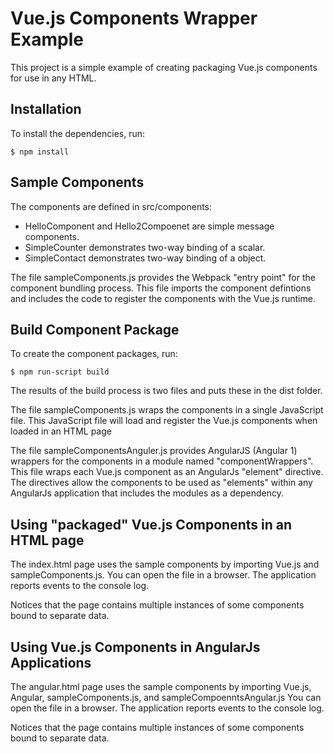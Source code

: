# Vue.js Components Wrapper Example

This project is a simple example of creating packaging Vue.js components
for use in any HTML.

## Installation
To install the dependencies, run:

    $ npm install

## Sample Components

The components are defined in src/components:
* HelloComponent and Hello2Compoenet are simple message components.
* SimpleCounter demonstrates two-way binding of a scalar.
* SimpleContact demonstrates two-way binding of a object.

The file sampleComponents.js provides the Webpack "entry point" for the component
bundling process. This file imports the component defintions and includes the
code to register the components with the Vue.js runtime.

## Build Component Package

To create the component packages, run:

    $ npm run-script build

The results of the build process is two files and puts these in the dist folder.

The file sampleComponents.js wraps the components in a single JavaScript file. 
This JavaScript file will load and register the Vue.js components when loaded
in an HTML page

The file sampleComponentsAnguler.js provides AngularJS (Angular 1) wrappers for
the components in a module named "componentWrappers".
This file wraps each Vue.js component as an AngularJs "element" directive.
The directives allow the components to be used as "elements" within any AngularJs
application that includes the modules as a dependency. 

## Using "packaged" Vue.js Components in an HTML page

The index.html page uses the  sample components by importing Vue.js and
sampleComponents.js.
You can open the file in a browser.
The application reports events to the console log.

Notices that the page contains multiple instances of some components bound to separate
data.

## Using Vue.js Components in AngularJs Applications

The angular.html page uses the sample components by importing Vue.js, Angular,
sampleComponents.js, and sampleCompoenntsAngular.js
You can open the file in a browser.
The application reports events to the console log.

Notices that the page contains multiple instances of some components bound to separate
data.
